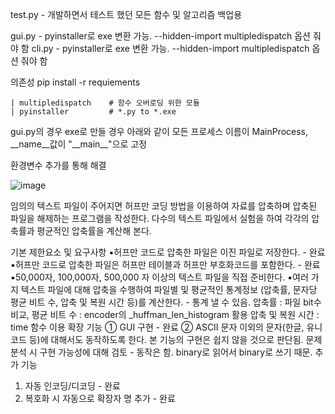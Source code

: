 test.py - 개발하면서 테스트 했던 모든 함수 및 알고리즘 백업용

gui.py - pyinstaller로 exe 변환 가능. --hidden-import multipledispatch 옵션 줘야 함
cli.py - pyinstaller로 exe 변환 가능. --hidden-import multipledispatch 옵션 줘야 함

의존성
    pip install -r requiements

    | multipledispatch    # 함수 오버로딩 위한 모듈
    | pyinstaller         # *.py to *.exe

gui.py의 경우 exe로 만들 경우 아래와 같이 모든 프로세스 이름이 MainProcess, __name__값이 "\_\_main\_\_"으로 고정

환경변수 추가를 통해 해결

![image](https://user-images.githubusercontent.com/81803973/183275958-58e675e4-99f0-4dbb-8f54-d6c0108aee25.png)


 임의의 텍스트 파일이 주어지면 허프만 코딩 방법을 이용하여 자료를 압축하며 압축된 파일을 해제하는 프로그램을 작성한다.
 다수의 텍스트 파일에서 실험을 하여 각각의 압축률과 평균적인 압축률을 계산해 본다.
 
 기본
   제한요소 및 요구사항
       ▪허프만 코드로 압축한 파일은 이진 파일로 저장한다. - 완료
       ▪허프만 코드로 압축한 파일은 허프만 테이블과 허프만 부호화코드를 포함한다. - 완료
       ▪50,000자, 100,000자, 500,000 자 이상의 텍스트 파일을 직접 준비한다.
       ▪여러 가지 텍스트 파일에 대해 압축을 수행하여 파일별 및 평균적인 통계정보
           (압축률, 문자당 평균 비트 수, 압축 및 복원 시간 등)를 계산한다. - 통계 낼 수 있음.
               압축률 : 파일 bit수 비교, 평균 비트 수 : encoder의 _huffman_len_histogram 활용
               압축 및 복원 시간 : time 함수 이용
 확장 기능
 ① GUI 구현 - 완료
 ② ASCII 문자 이외의 문자(한글, 유니코드 등)에 대해서도 동작하도록 한다.
   본 기능의 구현은 쉽지 않을 것으로 판단됨. 문제 분석 시 구현 가능성에 대해 검토
       - 동작은 함. binary로 읽어서 binary로 쓰기 때문.
 추가 기능
 1) 자동 인코딩/디코딩 - 완료
 2) 복호화 시 자동으로 확장자 명 추가 - 완료